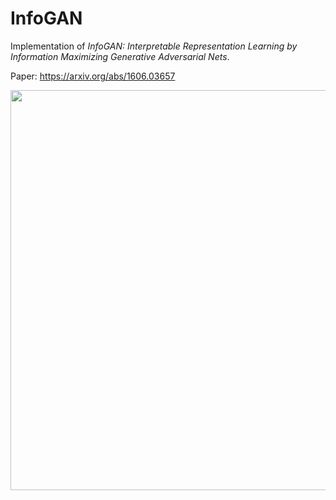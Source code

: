 # InfoGAN
Implementation of _InfoGAN: Interpretable Representation Learning by Information Maximizing Generative Adversarial Nets_.

Paper: https://arxiv.org/abs/1606.03657

<p align="center">
    <img src="http://eriklindernoren.se/images/infogan.png" width="640"\>
</p>
